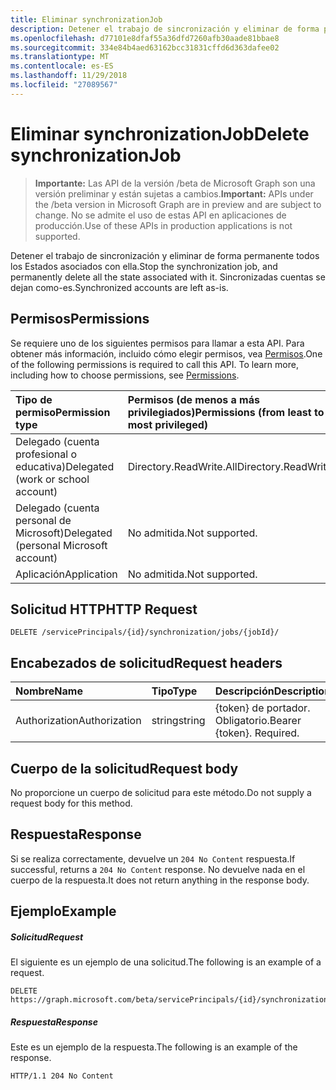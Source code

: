 ```yaml
---
title: Eliminar synchronizationJob
description: Detener el trabajo de sincronización y eliminar de forma permanente todos los Estados asociados con ella. Sincronizadas cuentas se dejan como-es.
ms.openlocfilehash: d77101e8dfaf55a36dfd7260afb30aade81bbae8
ms.sourcegitcommit: 334e84b4aed63162bcc31831cffd6d363dafee02
ms.translationtype: MT
ms.contentlocale: es-ES
ms.lasthandoff: 11/29/2018
ms.locfileid: "27089567"
---
```

# <a name="delete-synchronizationjob"></a><span data-ttu-id="d6f79-104">Eliminar synchronizationJob</span><span class="sxs-lookup"><span data-stu-id="d6f79-104">Delete synchronizationJob</span></span>

> <span data-ttu-id="d6f79-105">**Importante:** Las API de la versión /beta de Microsoft Graph son una versión preliminar y están sujetas a cambios.</span><span class="sxs-lookup"><span data-stu-id="d6f79-105">**Important:** APIs under the /beta version in Microsoft Graph are in preview and are subject to change.</span></span> <span data-ttu-id="d6f79-106">No se admite el uso de estas API en aplicaciones de producción.</span><span class="sxs-lookup"><span data-stu-id="d6f79-106">Use of these APIs in production applications is not supported.</span></span>

<span data-ttu-id="d6f79-107">Detener el trabajo de sincronización y eliminar de forma permanente todos los Estados asociados con ella.</span><span class="sxs-lookup"><span data-stu-id="d6f79-107">Stop the synchronization job, and permanently delete all the state associated with it.</span></span> <span data-ttu-id="d6f79-108">Sincronizadas cuentas se dejan como-es.</span><span class="sxs-lookup"><span data-stu-id="d6f79-108">Synchronized accounts are left as-is.</span></span>

## <a name="permissions"></a><span data-ttu-id="d6f79-109">Permisos</span><span class="sxs-lookup"><span data-stu-id="d6f79-109">Permissions</span></span>
<span data-ttu-id="d6f79-p104">Se requiere uno de los siguientes permisos para llamar a esta API. Para obtener más información, incluido cómo elegir permisos, vea [Permisos](/graph/permissions-reference).</span><span class="sxs-lookup"><span data-stu-id="d6f79-p104">One of the following permissions is required to call this API. To learn more, including how to choose permissions, see [Permissions](/graph/permissions-reference).</span></span>

|<span data-ttu-id="d6f79-112">Tipo de permiso</span><span class="sxs-lookup"><span data-stu-id="d6f79-112">Permission type</span></span>                        | <span data-ttu-id="d6f79-113">Permisos (de menos a más privilegiados)</span><span class="sxs-lookup"><span data-stu-id="d6f79-113">Permissions (from least to most privileged)</span></span>              |
|:--------------------------------------|:---------------------------------------------------------|
|<span data-ttu-id="d6f79-114">Delegado (cuenta profesional o educativa)</span><span class="sxs-lookup"><span data-stu-id="d6f79-114">Delegated (work or school account)</span></span>     |<span data-ttu-id="d6f79-115">Directory.ReadWrite.All</span><span class="sxs-lookup"><span data-stu-id="d6f79-115">Directory.ReadWrite.All</span></span>  |
|<span data-ttu-id="d6f79-116">Delegado (cuenta personal de Microsoft)</span><span class="sxs-lookup"><span data-stu-id="d6f79-116">Delegated (personal Microsoft account)</span></span> |<span data-ttu-id="d6f79-117">No admitida.</span><span class="sxs-lookup"><span data-stu-id="d6f79-117">Not supported.</span></span>  |
|<span data-ttu-id="d6f79-118">Aplicación</span><span class="sxs-lookup"><span data-stu-id="d6f79-118">Application</span></span>                            |<span data-ttu-id="d6f79-119">No admitida.</span><span class="sxs-lookup"><span data-stu-id="d6f79-119">Not supported.</span></span> | 

## <a name="http-request"></a><span data-ttu-id="d6f79-120">Solicitud HTTP</span><span class="sxs-lookup"><span data-stu-id="d6f79-120">HTTP Request</span></span>
<!-- { "blockType": "ignored" } -->
```http
DELETE /servicePrincipals/{id}/synchronization/jobs/{jobId}/
```

## <a name="request-headers"></a><span data-ttu-id="d6f79-121">Encabezados de solicitud</span><span class="sxs-lookup"><span data-stu-id="d6f79-121">Request headers</span></span>

| <span data-ttu-id="d6f79-122">Nombre</span><span class="sxs-lookup"><span data-stu-id="d6f79-122">Name</span></span>           | <span data-ttu-id="d6f79-123">Tipo</span><span class="sxs-lookup"><span data-stu-id="d6f79-123">Type</span></span>    | <span data-ttu-id="d6f79-124">Descripción</span><span class="sxs-lookup"><span data-stu-id="d6f79-124">Description</span></span>|
|:---------------|:--------|:-----------|
| <span data-ttu-id="d6f79-125">Authorization</span><span class="sxs-lookup"><span data-stu-id="d6f79-125">Authorization</span></span>  | <span data-ttu-id="d6f79-126">string</span><span class="sxs-lookup"><span data-stu-id="d6f79-126">string</span></span>  | <span data-ttu-id="d6f79-p105">{token} de portador. Obligatorio.</span><span class="sxs-lookup"><span data-stu-id="d6f79-p105">Bearer {token}. Required.</span></span> |

## <a name="request-body"></a><span data-ttu-id="d6f79-129">Cuerpo de la solicitud</span><span class="sxs-lookup"><span data-stu-id="d6f79-129">Request body</span></span>

<span data-ttu-id="d6f79-130">No proporcione un cuerpo de solicitud para este método.</span><span class="sxs-lookup"><span data-stu-id="d6f79-130">Do not supply a request body for this method.</span></span>

## <a name="response"></a><span data-ttu-id="d6f79-131">Respuesta</span><span class="sxs-lookup"><span data-stu-id="d6f79-131">Response</span></span>

<span data-ttu-id="d6f79-132">Si se realiza correctamente, devuelve un `204 No Content` respuesta.</span><span class="sxs-lookup"><span data-stu-id="d6f79-132">If successful, returns a `204 No Content` response.</span></span> <span data-ttu-id="d6f79-133">No devuelve nada en el cuerpo de la respuesta.</span><span class="sxs-lookup"><span data-stu-id="d6f79-133">It does not return anything in the response body.</span></span>

## <a name="example"></a><span data-ttu-id="d6f79-134">Ejemplo</span><span class="sxs-lookup"><span data-stu-id="d6f79-134">Example</span></span>

##### <a name="request"></a><span data-ttu-id="d6f79-135">Solicitud</span><span class="sxs-lookup"><span data-stu-id="d6f79-135">Request</span></span>
<span data-ttu-id="d6f79-136">El siguiente es un ejemplo de una solicitud.</span><span class="sxs-lookup"><span data-stu-id="d6f79-136">The following is an example of a request.</span></span>
<!-- {
  "blockType": "request",
  "name": "delete_synchronizationjob"
}-->
```http
DELETE https://graph.microsoft.com/beta/servicePrincipals/{id}/synchronization/jobs/{jobId}/
```

##### <a name="response"></a><span data-ttu-id="d6f79-137">Respuesta</span><span class="sxs-lookup"><span data-stu-id="d6f79-137">Response</span></span>
<span data-ttu-id="d6f79-138">Este es un ejemplo de la respuesta.</span><span class="sxs-lookup"><span data-stu-id="d6f79-138">The following is an example of the response.</span></span> 

<!-- {
  "blockType": "response",
  "truncated": true
} -->
```http
HTTP/1.1 204 No Content
```

<!-- uuid: 8fcb5dbc-d5aa-4681-8e31-b001d5168d79
2015-10-25 14:57:30 UTC -->
<!-- {
  "type": "#page.annotation",
  "description": "Delete synchronizationJob",
  "keywords": "",
  "section": "documentation",
  "tocPath": ""
}-->